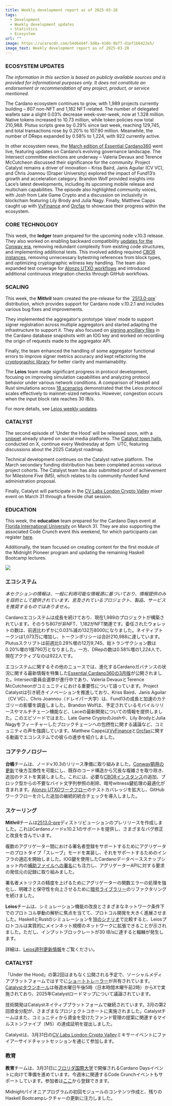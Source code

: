 ```yaml
---
title: Weekly development report as of 2025-03-28
tags:
  - Development
  - Weekly development updates
  - Statistics
  - Ecosystem
url: ""
image: https://ucarecdn.com/54d64d4f-5d8a-410b-9b77-d1ef1b6422e5/
image_text: Weekly development report as of 2025-03-28
---
```


### ECOSYSTEM UPDATES

_The information in this section is based on publicly available sources and is provided for informational purposes only. It does not constitute an endorsement or recommendation of any project, product, or service mentioned._

The Cardano ecosystem continues to grow, with 1,989 projects currently building – 807 non-NFT and 1,182 NFT-related. The number of delegated wallets saw a slight 0.03% decrease week-over-week, now at 1.328 million. Native tokens increased to 10.73 million, while token policies now total 210,988. Plutus scripts grew by 0.29% since last week, reaching 129,745, and total transactions rose by 0.20% to 107.90 million. Meanwhile, the number of DReps expanded by 0.58% to 1,224, with 922 currently active.

In other ecosystem news, the [March edition of Essential Cardano360](https://www.youtube.com/watch?v=rJ0GI3TqEz4) went live, featuring updates on Cardano’s evolving governance landscape. The Intersect committee elections are underway – Valeria Devaux and Terence McCutcheon discussed their significance for the community. Project Catalyst remains a driver of innovation – Kriss Baird, Janis Aguilar (CV VC), and Chris Joannou (Draper University) explored the impact of Fund13’s growth and acceleration category. Brandon Wolf provided insights into Lace’s latest developments, including its upcoming mobile release and multichain capabilities. The episode also highlighted community voices, with Josh from Late Game Crypto and a discussion on inclusivity in blockchain featuring Lily Brody and Julia Nagy. Finally, Matthew Capps caught up with [VyFinance](https://youtu.be/rJ0GI3TqEz4?t=2498) and [Orcfax](https://youtu.be/rJ0GI3TqEz4?t=3069) to showcase their progress within the ecosystem.

### CORE TECHNOLOGY

This week, the **ledger** team prepared for the upcoming node v.10.3 release. They also worked on enabling backward compatibility [updates for the Conway era](https://github.com/IntersectMBO/cardano-ledger/pull/4924), removing redundant complexity from existing code structures, and implementing additional tests. This involved adding required [CBOR instances](https://github.com/IntersectMBO/cardano-ledger/pull/4933), removing unnecessary bytestring references from block types, and optimizing cryptographic witness key handling. The team also expanded test coverage for [Alonzo UTXO workflows](https://github.com/IntersectMBO/cardano-ledger/pull/4944) and introduced additional continuous integration checks through GitHub workflows.

### SCALING

This week, the **Mithril** team created the pre-release for the \`[2513.0-pre](https://github.com/input-output-hk/mithril/releases/tag/2513.0-pre)\` distribution, which provides support for Cardano node v.10.2.1 and includes various bug fixes and improvements.

They implemented the aggregator's prototype ‘slave’ mode to support signer registration across multiple aggregators and started adapting the infrastructure to support it. They also focused on [signing ancillary files](https://github.com/input-output-hk/mithril/issues/2362) in the Cardano database snapshots with an IOG key and worked on recording the origin of requests made to the aggregator API.

Finally, the team enhanced the handling of some aggregator functional errors to improve signer metrics accuracy and kept refactoring the [cryptographic library](https://github.com/input-output-hk/mithril/issues/2369) for better clarity and maintainability.

The **Leios** team made significant progress in protocol development, focusing on improving simulation capabilities and analyzing protocol behavior under various network conditions. A comparison of Haskell and Rust simulations across [18 scenarios](https://github.com/input-output-hk/ouroboros-leios/blob/main/analysis/sims/2025w12/analysis.ipynb) demonstrated that the Leios protocol scales effectively to mainnet-sized networks. However, congestion occurs when the input block rate reaches 30 IB/s.

For more details, see [Leios weekly updates](https://leios.cardano-scaling.org/news).

### CATALYST

The second episode of ‘Under the Hood’ will be released soon, with a [snippet](https://x.com/Catalyst_onX/status/1904292145223422204) already shared on social media platforms. The [Catalyst town halls](https://x.com/Catalyst_onX/status/1904517360708427895), conducted on X, continue every Wednesday at 5pm  UTC, featuring discussions about the 2025 Catalyst roadmap.

Technical development continues on the Catalyst native platform. The March secondary funding distribution has been completed across various project cohorts. The Catalyst team has also submitted proof of achievement for Milestone Five (M5), which relates to its community-funded fund administration proposal.  
  
Finally, Catalyst will participate in the [CV Labs London Crypto Valley](https://x.com/CV_Labs/status/1904880630363472277) mixer event on March 31 through a fireside chat session.

### EDUCATION

This week, the **education** team prepared for the Cardano Days event at [Florida International University](https://www.fiu.edu/) on March 31. They are also supporting the associated Code Crunch event this weekend, for which participants can register [here](https://lu.ma/bmy8bdfm).

Additionally, the team focused on creating content for the first module of the Midnight Pioneer program and updating the remaining Haskell Bootcamp lectures.
  
![](https://ucarecdn.com/17e46e53-9806-466c-a2a5-14195ceb79ff/)

### エコシステム

_本セクションの情報は、一般に利用可能な情報源に基づいており、情報提供のみを目的として提供されています。言及されているプロジェクト、製品、サービスを推奨するものではありません。_

Cardanoエコシステムは成長を続けており、現在1,989のプロジェクトが構築されています。そのうち807が非NFT、1,182がNFT関連です。委任されたウォレットの数は、前週比わずかに0.03%減の132万8000になりました。ネイティブトークンは1,073万に増加し、トークンポリシーは合計210,988に達しています。Plutusスクリプトは前週比0.29%増の12万9,745、総トランザクション数は0.20%増の1億790万となりました。一方、DRepの数は0.58%増の1,224人で、現在アクティブなのは922人です。

エコシステムに関するその他のニュースでは、進化するCardanoガバナンスの状況に関する最新情報を特集した[Essential Cardano360の3月版](https://www.youtube.com/watch?v=rJ0GI3TqEz4)が公開されました。Intersect委員会選挙が進行中であり、Valeria DevauxとTerence McCutcheonがコミュニティにおける重要性について語っています。Project Catalystは引き続きイノベーションを推進しており、Kriss Baird、Janis Aguilar（CV VC）、Chris Joannou（ドレイパー大学）は、Fund13の成長と加速のカテゴリーの影響を調査しました。Brandon Wolfは、予定されているモバイルリリースやマルチチェーン機能など、Laceの最新開発についての情報を提供しました。このエピソードではまた、Late Game CryptoのJoshや、Lily BrodyとJulia Nagyをフィーチャーしたブロックチェーンへの包摂性に関する議論など、コミュニティの声を強調しています。Matthew Cappsは[VyFinance](https://youtu.be/rJ0GI3TqEz4?t=2498)と[Orcfax](https://youtu.be/rJ0GI3TqEz4?t=3069)に関する動画でエコシステムでの彼らの進歩を紹介しました。

### コアテクノロジー

**台帳**チームは、ノードv.10.3のリリース準備に取り組みました。[Conway期用の更新](https://github.com/IntersectMBO/cardano-ledger/pull/4924)で後方互換性を可能にし、既存のコード構造から冗長な複雑さを取り除き、追加のテストを実装しました。これには、必要な[CBORインスタンス](https://github.com/IntersectMBO/cardano-ledger/pull/4933)の追加、ブロック型からの不要なバイト文字列参照の削除、暗号witness鍵処理の最適化が含まれます。[Alonzo UTXOワークフロー](https://github.com/IntersectMBO/cardano-ledger/pull/4944)のテストカバレッジを拡大し、GitHubワークフローを介した追加の継続的統合チェックを導入しました。

### スケーリング

**Mithril**チームは[2513.0-pre](https://github.com/input-output-hk/mithril/releases/tag/2513.0-pre)ディストリビューションのプレリリースを作成しました。これはCardanoノードv.10.2.1のサポートを提供し、さまざまなバグ修正と改良を含んでいます。

複数のアグリゲーター間における署名者登録をサポートするためにアグリゲーターのプロトタイプ「スレーブ」モードを実装し、それをサポートするためのインフラの適応を開始しました。IOG鍵を使用したCardanoデータベーススナップショット内の[補助ファイルへの署名](https://github.com/input-output-hk/mithril/issues/2362)にも注力し、アグリゲーターAPIに対する要求の発信元の記録に取り組みました。

署名者メトリクスの精度を上げるためにアグリゲーターの関数エラーの処理を強化し、明確さと保守性を向上させるために[暗号ライブラリー](https://github.com/input-output-hk/mithril/issues/2369)のリファクタリングを続けました。

**Leios**チームは、シミュレーション機能の改良とさまざまなネットワーク条件下でのプロトコル挙動の解析に焦点を当てて、プロトコル開発を大きく進展させました。HaskellとRustのシミュレーションを[18のシナリオ](https://github.com/input-output-hk/ouroboros-leios/blob/main/analysis/sims/2025w12/analysis.ipynb)で比較すると、Leiosプロトコルは実質的にメインネット規模のネットワークに拡張できることが示されました。ただし、インプットブロックレートが30 IB/sに達すると輻輳が発生します。

詳細は、[Leios週刊更新情報](https://leios.cardano-scaling.org/news)をご覧ください。
  
### CATALYST

「Under the Hood」の第2回はまもなく公開される予定で、ソーシャルメディアプラットフォームではすでに[ショートトレーラー](https://x.com/Catalyst_onX/status/1904292145223422204)が共有されています。[Catalystタウンホール](https://x.com/Catalyst_onX/status/1904517360708427895)は毎週水曜日午後5時（日本時間木曜午前2時）からXで実施されており、2025年Catalystロードマップについて議論されています。

技術開発はCatalystネイティブプラットフォームで継続されています。3月の第2回資金分配が、さまざまなプロジェクトコホートに実施されました。Catalystチームはまた、コミュニティから資金を受けたファンド管理の提案に関連するマイルストンファイブ（M5）の達成証明を提出しました。  
  
Catalystは、3月31日の[CV Labs London Crypto Valley](https://x.com/CV_Labs/status/1904880630363472277)ミキサーイベントにファイアーサイドチャットセッションを通じて参加します。

### 教育

**教育**チームは、3月31日に[フロリダ国際大学](https://www.fiu.edu/)で開催されるCardano Daysイベントに向けて準備を進めています。今週末に関連するCode Crunchイベントもサポートしています。参加者は[ここ](https://lu.ma/bmy8bdfm)から登録できます。

Midnightパイオニアプログラムの初回モジュールのコンテンツ作成と、残りのHaskell Bootcampレクチャーの更新に注力しました。
